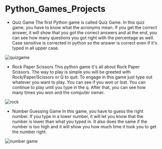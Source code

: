 # Python_Games_Projects
- Quiz Game
The first Python game is called Quiz Game. In this quiz game, you have to know what the acronyms mean. If you get the correct answer, it will show that you got the correct answers and at the end, you can see how many questions you got right with the percentage as well. Case sensitive is corrected in python so the answer is correct even if it's typed in all upper case.

![quizgame](https://user-images.githubusercontent.com/82012925/163068412-6ab63eee-7d30-4262-a0ca-da6ac1eb265a.PNG)

- Rock Paper Scissors
This python game it's all about Rock Paper Scissors. The way to play is simple you will be greeted with Rock/Paper/Scissors or Q to quit: To engage in this game just type out whatever you want to play. You can see if you won or lost. You can continue to play until you type in the q. After that, you can see how many times you won and the computer owner.

![rock](https://user-images.githubusercontent.com/82012925/163069100-af39ee63-ce11-4aae-82d1-a4c25bf99e4e.PNG)

- Number Guessing Game
 In this game, you have to guess the right number. If you type in a lower number, it will let you know that the number is lower than what you typed in. It also does the same if the number is too high and it will show you how much time it took you to get the number right.

![number game](https://user-images.githubusercontent.com/82012925/163068656-c6ae2f4e-1db9-47d0-b6c7-03a4e9cc64f3.PNG)
